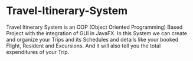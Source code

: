 # Travel-Itinerary-System

Travel Itinerary System is an OOP (Object Oriented Programming) Based Project with the integration of GUI in JavaFX. In this System we can create and organize your Trips and its Schedules and details like your booked Flight, Resident and Excursions. And it will also tell you the total expenditures of your Trip.


